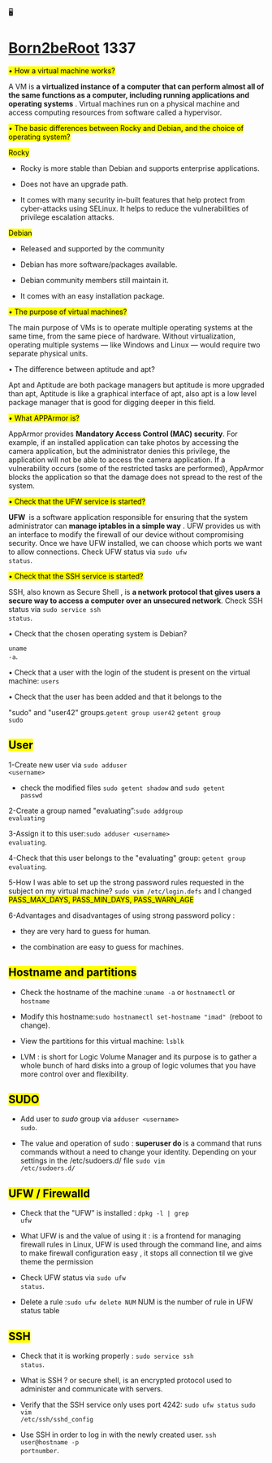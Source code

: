 
<span class="icon">🖥️</span></div><h1 class="page-title"><a href="https://imadmi.github.io/Born2beRoot.github.io/">Born2beRoot</a> 1337</h1></header><div class="page-body"><p id="ad56ba00-b6e6-4814-b9ec-f0d5d01751de" class=""><mark class="highlight-orange">• How a virtual machine works?</mark></p><p id="06dae5c6-74a2-4a35-8480-be3222496c8e" class="">A VM is <strong>a virtualized instance of a computer that can perform almost all of the same functions as a computer, including running applications and operating systems</strong>
. Virtual machines run on a physical machine and access computing resources from software called a hypervisor.</p><p id="ccdf066d-505a-4dc0-a793-a555b62176fb" class=""><mark class="highlight-orange">• The basic differences between Rocky and Debian, and the choice of operating system?</mark></p><p id="564da4d3-30c4-423a-bed8-8af31afaeaf6" class=""><mark class="highlight-teal">Rocky</mark></p><ul id="9ff4cdd2-ceb8-45cf-9134-9845ad2e7e0d" class="bulleted-list"><li style="list-style-type:disc">Rocky is more stable than Debian and supports enterprise applications.</li></ul><ul id="7ff310f5-6f17-4a06-a239-7f9c6f9185fc" class="bulleted-list"><li style="list-style-type:disc">Does not have an upgrade path.</li></ul><ul id="367c46dc-6006-41dd-bcbf-1073ed567c20" class="bulleted-list"><li style="list-style-type:disc">It comes with many security in-built features that help protect from cyber-attacks using SELinux. It helps to reduce the vulnerabilities of privilege escalation attacks.</li></ul><p id="a1d06d4b-d486-4384-97c2-5ddbd433e184" class=""><mark class="highlight-teal">Debian</mark></p><ul id="d323b32f-14fc-40a0-8cf2-fe28319e9379" class="bulleted-list"><li style="list-style-type:disc">Released and supported by the community</li></ul><ul id="cec953b2-e4ff-46e7-8787-4f1e48a3ba39" class="bulleted-list"><li style="list-style-type:disc">Debian has more software/packages available.</li></ul><ul id="8a18b7bc-aeab-4c0c-bde7-188e5a8a5748" class="bulleted-list"><li style="list-style-type:disc">Debian community members still maintain it.</li></ul><ul id="0411fe4a-f57a-4572-a09c-c9b03ae52821" class="bulleted-list"><li style="list-style-type:disc">It comes with an easy installation package.</li></ul><p id="ca7ad1c7-4ec9-4462-b8f7-76784c57f88e" class=""><mark class="highlight-orange">• The purpose of virtual machines?</mark></p><p id="19a834d2-31a9-440d-a447-bfddcaa596a0" class="">The main purpose of VMs is to operate multiple operating systems at the same time, from the same piece of hardware. Without virtualization, operating multiple systems — like Windows and Linux — would require two separate physical units.</p><p id="7006fde0-3e59-4fe5-a416-21f41bb2d13d" class="">• The difference between aptitude and apt?</p><p id="654428a1-ddab-48bf-866e-6ad6c2abc5f4" class="">Apt and Aptitude are both package managers but aptitude is more upgraded than apt, Aptitude is like a graphical interface of apt, also apt is a low level package manager that is good for digging deeper in this field.</p><p id="9ae025e0-3f12-484d-8aff-c67c7d01c96a" class=""><mark class="highlight-orange">• What APPArmor is?</mark></p><p id="486c66dc-ed6a-4029-8e86-6e7ca9fe9c23" class="">AppArmor provides <strong>Mandatory Access Control (MAC) security</strong>. For example, if an installed application can take photos by accessing the camera application, but the administrator denies this privilege, the application will not be able to access the camera application. If a vulnerability occurs (some of the restricted tasks are performed), AppArmor blocks the application so that the damage does not spread to the rest of the system.</p><p id="5e077e1f-7903-41db-b10d-9e31bdf3ee86" class=""><mark class="highlight-orange">• Check that the UFW service is started?</mark></p><p id="2061d8a8-d9ff-45e6-a738-8e75b95beecc" class=""><strong>UFW </strong> is a software application responsible for ensuring that the system administrator can <strong>manage iptables in a simple way</strong>
. UFW provides us with an interface to modify the firewall of our device<strong> </strong>without compromising security. Once we have UFW installed, we can choose which ports we want to allow connections. Check UFW status via <code>sudo ufw status</code>.</p><p id="1db86822-d380-4ac4-bec6-fcb4c849a812" class=""><mark class="highlight-orange">• Check that the SSH service is started?</mark></p><p id="0ed3b4c0-52fc-452d-8be1-8459eab8f75b" class="">SSH, also known as Secure Shell , is <strong>a network protocol that gives users a secure way to access a computer over an unsecured network</strong>. Check SSH status via <code>sudo service ssh status</code>.</p><p id="0d629d6f-fbea-4960-8f06-e286b40c3031" class="">• Check that the chosen operating system is Debian?</p><p id="115792eb-4c6e-436b-8c75-b1908fb2628b" class=""><code>uname -a</code>.</p><p id="38009872-4b3b-4585-895b-f858bd426cb5" class="">• Check that a user with the login of the student is present on the virtual machine: <code>users</code></p><p id="b8f67bf3-2b2f-405e-896c-cc1e1c8af5fa" class="">• Check that the user has been added and that it belongs to the</p><p id="1114222f-9a0f-4d59-a2d3-cc22431096c8" class="">&quot;sudo&quot; and &quot;user42&quot; groups.<code>getent group user42</code> <code>getent group sudo</code></p><h2 id="d59547cc-ce72-4e90-bbfa-f23ab99d6b24" class=""><mark class="highlight-blue"><strong>User</strong></mark></h2><p id="e01f9205-0ebb-4540-9ed5-5b454012e0fd" class="">1-Create new user via <code>sudo adduser &lt;username&gt;</code></p><ul id="62e71f3e-babc-47fb-9157-d25c96249c29" class="bulleted-list"><li style="list-style-type:disc">check the modified files <code>sudo getent shadow</code> and <code>sudo getent passwd</code></li></ul><p id="0e18069d-bc4c-40af-9a8f-884c95d0349b" class="">2-Create a group named &quot;evaluating”:<code>sudo addgroup evaluating</code></p><p id="fa96b26c-b172-4762-afb9-e518377b80d1" class="">3-Assign it to this user:<code>sudo adduser &lt;username&gt; evaluating</code>.</p><p id="a50b087b-f547-4b20-995b-cce1b463c341" class="">4-Check that this user belongs to the &quot;evaluating&quot; group: <code>getent group evaluating</code>.</p><p id="ae9efd54-f969-4824-938b-189ce0eb353f" class="">5-How I was able to set up the strong password rules requested in the subject on my virtual machine? <code>sudo vim /etc/login.defs</code> and I changed <mark class="highlight-brown">PASS_MAX_DAYS, PASS_MIN_DAYS, PASS_WARN_AGE</mark></p><p id="d57d6798-33ca-4620-8ff4-e15ddbb343a1" class="">6-Advantages and disadvantages of using strong password policy : </p><ul id="3b8992be-6458-4ab5-994e-2cac1d409d2f" class="bulleted-list"><li style="list-style-type:disc">they are very hard to guess for human.</li></ul><ul id="0b83c1ca-8bc6-419e-a7e1-245c2119f9d1" class="bulleted-list"><li style="list-style-type:disc">the combination are easy to guess for machines.</li></ul><h2 id="e98fb1bf-3317-4851-99ce-657cad6f254d" class=""><mark class="highlight-blue"><strong>Hostname and partitions</strong></mark></h2><ul id="81e55c15-95b3-4ebd-97b0-21a068a5cca1" class="bulleted-list"><li style="list-style-type:disc">Check the hostname of the machine :<code>uname -a</code> or <code>hostnamectl</code> or <code>hostname</code></li></ul><ul id="13e338ae-8cab-4d3a-96fa-48d5b1f537d0" class="bulleted-list"><li style="list-style-type:disc">Modify this hostname:<code>sudo hostnamectl set-hostname &quot;imad&quot; </code>(reboot to change).</li></ul><ul id="fb001480-2341-432a-a764-0cf74d899e1b" class="bulleted-list"><li style="list-style-type:disc">View the partitions for this virtual machine: <code>lsblk</code></li></ul><ul id="dd6551aa-8e88-4c5b-95a0-cd7106913f54" class="bulleted-list"><li style="list-style-type:disc">LVM : is short for Logic Volume Manager and its purpose is to gather a whole bunch of hard disks into a group of logic volumes that you have more control over and flexibility.</li></ul><h2 id="a053dc7c-5b9e-42c8-95b8-99d703d40b20" class=""><mark class="highlight-blue"><strong>SUDO</strong></mark></h2><ul id="5121c59c-cb84-415a-bae1-bac740da4715" class="bulleted-list"><li style="list-style-type:disc">Add user to <em>sudo</em> group via <code>adduser &lt;username&gt; sudo</code>.</li></ul><ul id="a00297d1-ef82-49e7-b012-cf574b178708" class="bulleted-list"><li style="list-style-type:disc">The value and operation of sudo : <strong>superuser do </strong>is a command that runs commands without a need to change your identity. Depending on your settings in the /etc/sudoers.d/ file <code>sudo vim /etc/sudoers.d/</code></li></ul><h2 id="8ee12acc-189c-4ed5-8137-6451f784fbaa" class=""><mark class="highlight-blue"><strong>UFW / Firewalld</strong></mark></h2><ul id="17a53dfa-d454-43d1-87be-4cd2c350ea29" class="bulleted-list"><li style="list-style-type:disc">Check that the &quot;UFW” is installed : <code>dpkg -l | grep ufw</code></li></ul><ul id="bf2cd9fc-8a72-4031-ae7c-597a8f170f56" class="bulleted-list"><li style="list-style-type:disc">What UFW is and the value of using it : is a frontend for managing firewall rules in Linux, UFW is used through the command line, and aims to make firewall configuration easy , it stops all connection til we give theme the permission </li></ul><ul id="497d7840-c600-4116-8039-80552a667e3a" class="bulleted-list"><li style="list-style-type:disc">Check UFW status via <code>sudo ufw status</code>.</li></ul><ul id="923f8719-4f37-40bf-af42-ce5f3cd74e63" class="bulleted-list"><li style="list-style-type:disc">Delete a rule :<code>sudo ufw delete NUM</code> NUM is the number of rule in UFW status table</li></ul><h2 id="110e4d3e-e668-487f-8ad8-02a23e3d0e7f" class=""><mark class="highlight-blue"><strong>SSH</strong></mark></h2><ul id="737f36c2-72b8-42bd-9efc-0912a6563d93" class="bulleted-list"><li style="list-style-type:disc">Check that it is working properly : <code>sudo service ssh status</code>.</li></ul><ul id="4c2cee09-eefa-4af1-996b-a1867578232c" class="bulleted-list"><li style="list-style-type:disc">What is SSH ?  or secure shell, is an encrypted protocol used to administer and communicate with servers.</li></ul><ul id="ce259eed-f2db-42e5-8679-83ceb385f1de" class="bulleted-list"><li style="list-style-type:disc">Verify that the SSH service only uses port 4242: <code>sudo ufw status</code> <code>sudo vim /etc/ssh/sshd_config</code></li></ul><ul id="887a3f94-4441-4d5a-a86b-487db821df68" class="bulleted-list"><li style="list-style-type:disc">Use SSH in order to log in with the newly created user. <code>ssh user@hostname -p portnumber</code>.</li></ul><p id="0211d6ed-f73b-4b58-a9ac-34398a5dacac" class="">
</p></div></article></body></html>
